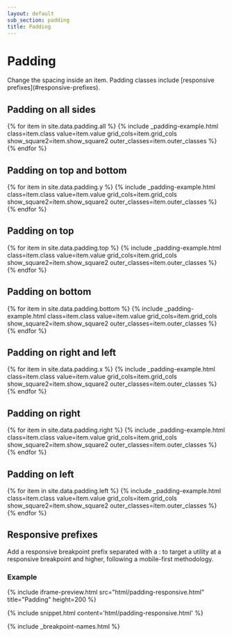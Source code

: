 ```yaml
---
layout: default
sub_section: padding
title: Padding
---
```


# Padding

<div class="va-introtext" markdown="1">
Change the spacing inside an item. Padding classes include [responsive prefixes](#responsive-prefixes).
</div>

<div class="site-c-showcase">

  <h2>Padding on all sides</h2>
  <div class="vads-l-row">
    {% for item in site.data.padding.all %}
      {% include _padding-example.html
        class=item.class
        value=item.value
        grid_cols=item.grid_cols
        show_square2=item.show_square2
        outer_classes=item.outer_classes
      %}
    {% endfor %}
  </div>

  <h2>Padding on top and bottom</h2>
  <div class="vads-l-row">
    {% for item in site.data.padding.y %}
      {% include _padding-example.html
        class=item.class
        value=item.value
        grid_cols=item.grid_cols
        show_square2=item.show_square2
        outer_classes=item.outer_classes
      %}
    {% endfor %}
  </div>

  <h2>Padding on top</h2>
  <div class="vads-l-row">
    {% for item in site.data.padding.top %}
      {% include _padding-example.html
        class=item.class
        value=item.value
        grid_cols=item.grid_cols
        show_square2=item.show_square2
        outer_classes=item.outer_classes
      %}
    {% endfor %}
  </div>

  <h2>Padding on bottom</h2>
  <div class="vads-l-row">
    {% for item in site.data.padding.bottom %}
      {% include _padding-example.html
        class=item.class
        value=item.value
        grid_cols=item.grid_cols
        show_square2=item.show_square2
        outer_classes=item.outer_classes
      %}
    {% endfor %}
  </div>

  <h2>Padding on right and left</h2>
  <div class="vads-l-row">
    {% for item in site.data.padding.x %}
      {% include _padding-example.html
        class=item.class
        value=item.value
        grid_cols=item.grid_cols
        show_square2=item.show_square2
        outer_classes=item.outer_classes
      %}
    {% endfor %}
  </div>

  <h2>Padding on right</h2>
  <div class="vads-l-row">
    {% for item in site.data.padding.right %}
      {% include _padding-example.html
        class=item.class
        value=item.value
        grid_cols=item.grid_cols
        show_square2=item.show_square2
        outer_classes=item.outer_classes
      %}
    {% endfor %}
  </div>

  <h2>Padding on left</h2>
  <div class="vads-l-row">
    {% for item in site.data.padding.left %}
      {% include _padding-example.html
        class=item.class
        value=item.value
        grid_cols=item.grid_cols
        show_square2=item.show_square2
        outer_classes=item.outer_classes
      %}
    {% endfor %}
  </div>
</div>


## Responsive prefixes

Add a responsive breakpoint prefix separated with a : to target a utility at a responsive breakpoint and higher, following a mobile-first methodology.

### Example

{% include iframe-preview.html src="html/padding-responsive.html" title="Padding" height=200 %}

{% include snippet.html content='html/padding-responsive.html' %}


{% include _breakpoint-names.html %}